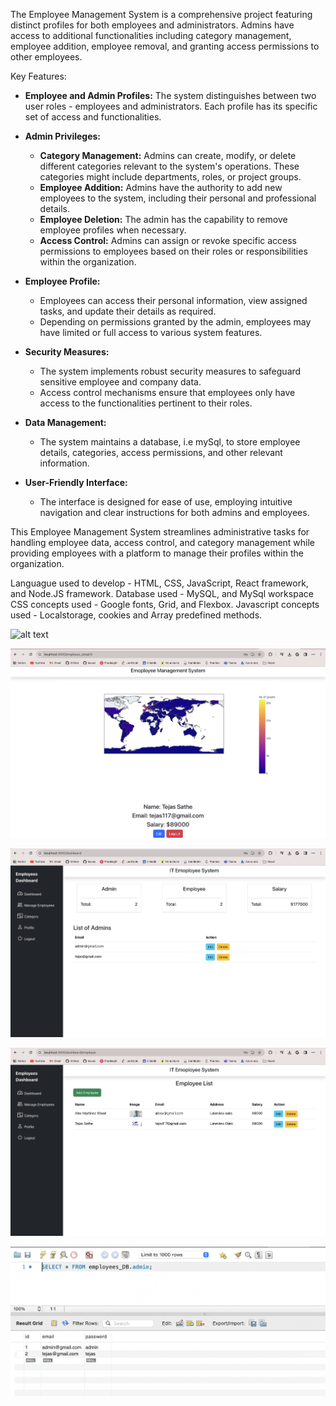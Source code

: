 The Employee Management System is a comprehensive project featuring distinct profiles for both employees and administrators. Admins have access to additional functionalities including category management, employee addition, employee removal, and granting access permissions to other employees.

Key Features:
- **Employee and Admin Profiles:** The system distinguishes between two user roles - employees and administrators. Each profile has its specific set of access and functionalities.
  
- **Admin Privileges:**
  - **Category Management:** Admins can create, modify, or delete different categories relevant to the system's operations. These categories might include departments, roles, or project groups.
  - **Employee Addition:** Admins have the authority to add new employees to the system, including their personal and professional details.
  - **Employee Deletion:** The admin has the capability to remove employee profiles when necessary.
  - **Access Control:** Admins can assign or revoke specific access permissions to employees based on their roles or responsibilities within the organization.

- **Employee Profile:**
  - Employees can access their personal information, view assigned tasks, and update their details as required.
  - Depending on permissions granted by the admin, employees may have limited or full access to various system features.

- **Security Measures:**
  - The system implements robust security measures to safeguard sensitive employee and company data.
  - Access control mechanisms ensure that employees only have access to the functionalities pertinent to their roles.

- **Data Management:**
  - The system maintains a database, i.e mySql, to store employee details, categories, access permissions, and other relevant information.
  
- **User-Friendly Interface:**
  - The interface is designed for ease of use, employing intuitive navigation and clear instructions for both admins and employees.

This Employee Management System streamlines administrative tasks for handling employee data, access control, and category management while providing employees with a platform to manage their profiles within the organization.

Languague used to develop - HTML, CSS, JavaScript, React framework, and Node.JS framework.
Database used - MySQL, and MySql workspace
CSS concepts used - Google fonts, Grid, and Flexbox.
Javascript concepts used - Localstorage, cookies and Array predefined methods.

![alt text](https://github.com/TejasSathe010/IT-Employees-System/blob/main/Screenshots/Screenshot%202023-12-31%20at%208.02.07%20PM.png)

![alt text](https://github.com/TejasSathe010/IT-Employees-System/blob/main/Screenshots/Screenshot%202023-12-31%20at%208.03.08%20PM.png)

![alt text](https://github.com/TejasSathe010/IT-Employees-System/blob/main/Screenshots/Screenshot%202023-12-31%20at%208.03.51%20PM.png)

![alt text](https://github.com/TejasSathe010/IT-Employees-System/blob/main/Screenshots/Screenshot%202023-12-31%20at%208.04.03%20PM.png)

![alt text](https://github.com/TejasSathe010/IT-Employees-System/blob/main/Screenshots/Screenshot%202023-12-31%20at%208.04.27%20PM.png)
